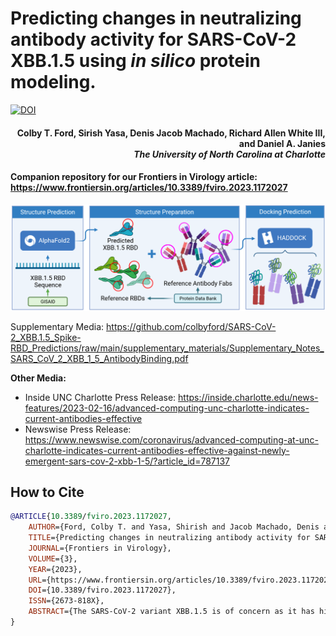 # Predicting changes in neutralizing antibody activity for SARS-CoV-2 XBB.1.5 using _in silico_ protein modeling.

[![DOI](https://zenodo.org/badge/DOI/10.3389/fviro.2023.1172027.svg)](https://doi.org/10.3389/fviro.2023.1172027)

<h4 align="right">Colby T. Ford, Sirish Yasa, Denis Jacob Machado, Richard Allen White III, and Daniel A. Janies<br><i>The University of North Carolina at Charlotte</i></h4>

#### Companion repository for our Frontiers in Virology article: https://www.frontiersin.org/articles/10.3389/fviro.2023.1172027
<!--- bior&Chi;iv Preprint: https://www.biorxiv.org/content/10.1101/2023.02.10.528025-->

![](figures/process.png)

Supplementary Media: https://github.com/colbyford/SARS-CoV-2_XBB.1.5_Spike-RBD_Predictions/raw/main/supplementary_materials/Supplementary_Notes_SARS_CoV_2_XBB_1_5_AntibodyBinding.pdf

__Other Media:__
- Inside UNC Charlotte Press Release: https://inside.charlotte.edu/news-features/2023-02-16/advanced-computing-unc-charlotte-indicates-current-antibodies-effective
- Newswise Press Release: https://www.newswise.com/coronavirus/advanced-computing-at-unc-charlotte-indicates-current-antibodies-effective-against-newly-emergent-sars-cov-2-xbb-1-5/?article_id=787137


## How to Cite

```bibtex
@ARTICLE{10.3389/fviro.2023.1172027,
    AUTHOR={Ford, Colby T. and Yasa, Shirish and Jacob Machado, Denis and White III, Richard Allen Janies, Daniel A.},
    TITLE={Predicting changes in neutralizing antibody activity for SARS-CoV-2 XBB.1.5 using in silico protein modeling},
    JOURNAL={Frontiers in Virology},
    VOLUME={3},
    YEAR={2023},
    URL={https://www.frontiersin.org/articles/10.3389/fviro.2023.1172027},
    DOI={10.3389/fviro.2023.1172027},
    ISSN={2673-818X},
    ABSTRACT={The SARS-CoV-2 variant XBB.1.5 is of concern as it has high transmissibility. XBB.1.5 currently accounts for upwards of 30% of new infections in the United States. One year after our group published the predicted structure of the Omicron (B.1.1.529) variant’s receptor binding domain (RBD) and antibody binding affinity, we return to investigate the new mutations seen in XBB.1.5 which is a descendant of Omicron. Using in silico modeling approaches against newer neutralizing antibodies that are shown effective against B.1.1.529, we predict the immune consequences of XBB.1.5’s mutations and show that there is no statistically significant difference in overall antibody evasion when comparing to the B.1.1.529 and other related variants (e.g., BJ.1 andBM.1.1.1). However, noticeable changes in antibody binding affinity were seen due to specific amino acid changes of interest in the newer variants.}
}
```
